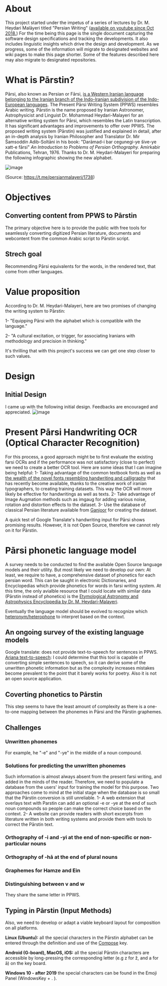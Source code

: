 # About
This project started under the impetus of a series of lectures by Dr. M. Heydari Malāyeri titled "Persian Writing" ([available on youtube since Oct 2018.](https://www.youtube.com/watch?v=t2P8ou7p2nk&list=PLuhW6Hw2wheOjqD5m-qmxI01Ky3d0v5nF))
For the time being this page is the single document capturing the software design specifications and tracking the developments. It also includes linguistic insights which drive the design and development. As we progress, some of the information will migrate to designated websites and wiki pages to make this page shorter. Some of the features described here may also migrate to designated repositories.
# What is Pārstin?
Pārsi, also known as Persian or Fārsi, [is a Western Iranian language belonging to the Iranian branch of the Indo-Iranian subdivision of the Indo-European languages](https://en.wikipedia.org/wiki/Persian_language). The Present Pārsi Writing System (PPWS) resembles Arabic writing. Pārstin is the name proposed by Iranian Astronomer, Astrophysicist and Linguist Dr. Mohammad Heydari-Malayeri for an alternative writing system for Pārsi, which resembles the Latin transcription. It has significant advantages and improvements to offer over PPWS.
The proposed writing system (Pārstin) was justified and explained in detail, after an in-depth analysis by Iranian Philosopher and Translator Dr. Mir Šamsoddin Adib-Soltāni in his book: "Darāmad-i bar cegunegi-ye šive-ye xatt-e fārsi" _An Introduction to Problems of Persian Orthography._ Amirkabir Publications, Tehran, 1976. Thanks to Dr. M. Heydari-Malayeri for preparing the following infographic showing the new alphabet. 

![image](https://user-images.githubusercontent.com/83266560/116194068-2eedf380-a6e5-11eb-825f-b333e2c7c70b.png)

(Source: https://t.me/persianmalayeri/1738)

# Objectives
## Converting content from PPWS to Pārstin
The primary objective here is to provide the public with free tools for seamlessly converting digitized Persian literature, documents and webcontent from the common Arabic script to Pārstin script.
## Strech goal
Recommending Pārsi equivalents for the words, in the rendered text, that come from other languages.

# Value proposition
According to Dr. M. Heydari-Malayeri, here are two promises of changing the writing system to Pārstin:


1- "Equipping Pārsi with the alphabet which is compatible with the language."


2- "A cultural excitation, or trigger, for associating Iranians with methodology and precision in thinking."


It's thrilling that with this project's success we can get one step closer to such values.

# Design
## Initial Design
I came up with the following initial design. Feedbacks are encouraged and appreciated.
![image](https://user-images.githubusercontent.com/83266560/116226851-573b1980-a708-11eb-8ed6-6673594a14c0.png)

# Present Pārsi Handwriting OCR (Optical Character Recognition)
For this process, a good approach might be to first evaluate the existing farsi OCRs and if the performance was not satisfactory (close to perfect) we need to create a better OCR tool. Here are some ideas that I can imagine being helpful: 1- Taking advantage of the common textbook fonts as well as [the wealth of the novel fonts resembling handwriting and calligraphy](https://maryamsoft.com/FontShop/) that has recently become available, thanks to the creative work of iranian typographers, to creating training datasets. This way the OCR will more likely be effective for handwritings as well as texts. 2- Take advantage of Image Augmation methods such as imgaug for adding various noise, rotation and distortion effects to the dataset. 3- Use the database of classical Persian literature available from [Ganjoor](http://epub.ganjoor.net/) for creating the dataset.

A quick test of Google Translate's handwriting input for Pārsi shows promising results. However, it is not Open Source, therefore we cannot rely on it for Pārstin. 

# Pārsi phonetic language model
A survey needs to be conducted to find the available Open Source language models and their utility. But most likely we need to develop our own:
At least, we require to have, a comprehensive dataset of phonetics for each persian word. This can be saught in electronic Dictionaries, and Encyclopedias which provide phonetics for words in farsi writing system. At this time, the only avialble resource that I could locate with similar data (Pārstin instead of phonetics) is the [Etymological Astronomy and Astrophysics Encyclopedia by Dr. M. Heydari-Malayeri](http://dictionary.obspm.fr/index.php).

Eventually the language model should be evolved to recognize which [heteronym/heterophone](https://en.wikipedia.org/wiki/Heteronym_(linguistics)) to interpret based on the context.
## An ongoing survey of the existing language models
Google translate: does not provide text-to-speech for sentences in PPWS. 
[Ariana text-to-speech](http://farsireader.com/webdemoen/): I could determine that this tool is capable of converting simple sentences to speech, so it can derive some of the unwritten phonetic information but as the complexity increases mistakes become prevalent to the point that it barely works for poetry. Also it is not an open source application. 
## Coverting phonetics to Pārstin
This step seems to have the least amount of complexity as there is a one-to-one mapping between the phonemes in Pārsi and the Pārstin graphemes.

## Challenges
### Unwritten phonemes 
For example, he "-e" and "-ye" in the middle of a noun compound.
### Solutions for predicting the unwritten phonemes
Such information is almost always absent from the present farsi writing, and added in the minds of the reader. Therefore, we need to populate a database from the users' input for training the model for this purpose. Two approaches come to mind at the initial stage when the database is so small that the Pārstin conversion is still unreliable. 1- A web extension that overlays text with Parstin can add an optional -e or -ye at the end of such noun compounds so people can make the correct choice based on the context. 2- A website can provide readers with short excerpts from literature written in both writing systems and provide them with tools to correct the Pārstin text.
### Orthography of -i and -yi at the end of non-specific or non-particular nouns
### Orthography of -hā at the end of plural nouns
### Graphemes for Hamze and Ein
### Distinguishing between v and w
They share the same letter in PPWS.

## Typing in Pārstin (Input Methods)
Also, we need to develop or adapt a viable keyboard layout for composition on all platforms.

**Linux (Ubuntu):** all the special characters in the Pārstin alphabet can be entered through the definition and use of the [Compose](https://help.ubuntu.com/stable/ubuntu-help/tips-specialchars.html.en) key.

**Android (G-board), MacOS, iOS:** all the special Pārstin characters are accessible by long-pressing the corresponding letter (e.g z for ž, and a for ā) on the key board.

**Windows 10 - after 2019** the special characters can be found in the Emoji Panel (WindowsKey + . ).
